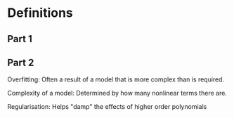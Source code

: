 # Definitions

## Part 1

## Part 2
Overfitting: Often a result of a model that is more complex than is required.

Complexity of a model: Determined by how many nonlinear terms there are.

Regularisation: Helps "damp" the effects of higher order polynomials